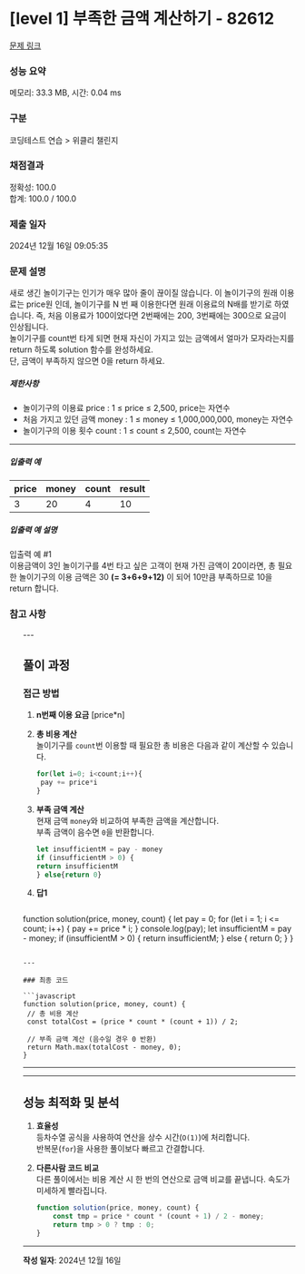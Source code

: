 # [level 1] 부족한 금액 계산하기 - 82612 

[문제 링크](https://school.programmers.co.kr/learn/courses/30/lessons/82612) 

### 성능 요약

메모리: 33.3 MB, 시간: 0.04 ms

### 구분

코딩테스트 연습 > 위클리 챌린지

### 채점결과

정확성: 100.0<br/>합계: 100.0 / 100.0

### 제출 일자

2024년 12월 16일 09:05:35

### 문제 설명

<p style="user-select: auto !important;">새로 생긴 놀이기구는 인기가 매우 많아 줄이 끊이질 않습니다. 이 놀이기구의 원래 이용료는 price원 인데, 놀이기구를 N 번 째 이용한다면 원래 이용료의 N배를 받기로 하였습니다. 즉, 처음 이용료가 100이었다면 2번째에는 200, 3번째에는 300으로 요금이 인상됩니다.<br style="user-select: auto !important;">
놀이기구를 count번 타게 되면 현재 자신이 가지고 있는 금액에서 얼마가 모자라는지를 return 하도록 solution 함수를 완성하세요.<br style="user-select: auto !important;">
단, 금액이 부족하지 않으면 0을 return 하세요.</p>

<h5 style="user-select: auto !important;">제한사항</h5>

<ul style="user-select: auto !important;">
<li style="user-select: auto !important;">놀이기구의 이용료 price : 1 ≤ price ≤ 2,500, price는 자연수</li>
<li style="user-select: auto !important;">처음 가지고 있던 금액 money : 1 ≤ money ≤ 1,000,000,000, money는 자연수</li>
<li style="user-select: auto !important;">놀이기구의 이용 횟수 count : 1 ≤ count ≤ 2,500, count는 자연수</li>
</ul>

<hr style="user-select: auto !important;">

<h5 style="user-select: auto !important;">입출력 예</h5>
<table class="table" style="user-select: auto !important;">
        <thead style="user-select: auto !important;"><tr style="user-select: auto !important;">
<th style="user-select: auto !important;">price</th>
<th style="user-select: auto !important;">money</th>
<th style="user-select: auto !important;">count</th>
<th style="user-select: auto !important;">result</th>
</tr>
</thead>
        <tbody style="user-select: auto !important;"><tr style="user-select: auto !important;">
<td style="user-select: auto !important;">3</td>
<td style="user-select: auto !important;">20</td>
<td style="user-select: auto !important;">4</td>
<td style="user-select: auto !important;">10</td>
</tr>
</tbody>
      </table>
<h5 style="user-select: auto !important;">입출력 예 설명</h5>

<p style="user-select: auto !important;">입출력 예 #1<br style="user-select: auto !important;">
이용금액이 3인 놀이기구를 4번 타고 싶은 고객이 현재 가진 금액이 20이라면, 총 필요한 놀이기구의 이용 금액은 30 <strong style="user-select: auto !important;">(= 3+6+9+12)</strong> 이 되어 10만큼 부족하므로 10을 return 합니다.</p>

<h3 style="user-select: auto !important;">참고 사항</h3>

<ul style="user-select: auto !important;">
---

## 풀이 과정

### 접근 방법
1. **n번째 이용 요금**
   \[price*n\]

2. **총 비용 계산**  
   놀이기구를 `count`번 이용할 때 필요한 총 비용은 다음과 같이 계산할 수 있습니다.
   ```javascript
   for(let i=0; i<count;i++){
    pay += price*i
   }
   ```
  
3. **부족 금액 계산**  
   현재 금액 `money`와 비교하여 부족한 금액을 계산합니다.  
   부족 금액이 음수면 `0`을 반환합니다.
   ```javascript
   let insufficientM = pay - money
   if (insufficientM > 0) {
   return insufficientM
   } else{return 0}
   ```

4. **답1**
   ```javascript
  function solution(price, money, count) {
   let pay = 0;
   for (let i = 1; i <= count; i++) {
     pay += price * i;
   }
   console.log(pay);
   let insufficientM = pay - money;
   if (insufficientM > 0) {
     return insufficientM;
   } else {
     return 0;
   }
 }
   ```

---

### 최종 코드

```javascript
function solution(price, money, count) {
    // 총 비용 계산
    const totalCost = (price * count * (count + 1)) / 2;

    // 부족 금액 계산 (음수일 경우 0 반환)
    return Math.max(totalCost - money, 0);
}
```

---

---

## 성능 최적화 및 분석

1. **효율성**  
   등차수열 공식을 사용하여 연산을 상수 시간(`O(1)`)에 처리합니다.  
   반복문(`for`)을 사용한 풀이보다 빠르고 간결합니다.

2. **다른사람 코드 비교**  
   다른 풀이에서는 비용 계산 시 한 번의 연산으로 금액 비교를 끝냅니다.
   속도가 미세하게 빨라집니다.
   ```javascript
   function solution(price, money, count) {
       const tmp = price * count * (count + 1) / 2 - money;
       return tmp > 0 ? tmp : 0;
   }
   ```

---

**작성 일자**: 2024년 12월 16일  
```
